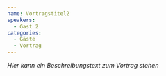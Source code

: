 ```yaml
---
name: Vortragstitel2
speakers:
  - Gast 2
categories:
  - Gäste
  - Vortrag
---
```


*Hier kann ein Beschreibungstext zum Vortrag stehen*